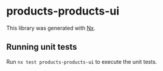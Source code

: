 # products-products-ui

This library was generated with [Nx](https://nx.dev).

## Running unit tests

Run `nx test products-products-ui` to execute the unit tests.
